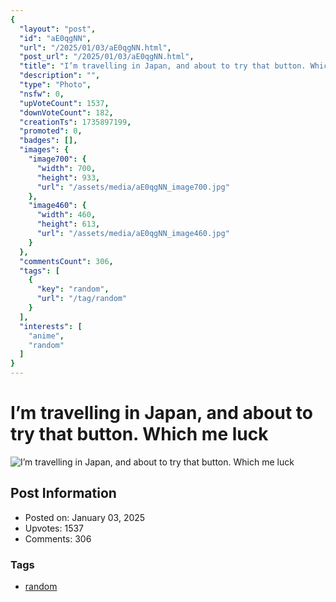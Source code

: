 ```yaml
---
{
  "layout": "post",
  "id": "aE0qgNN",
  "url": "/2025/01/03/aE0qgNN.html",
  "post_url": "/2025/01/03/aE0qgNN.html",
  "title": "I’m travelling in Japan, and about to try that button. Which me luck",
  "description": "",
  "type": "Photo",
  "nsfw": 0,
  "upVoteCount": 1537,
  "downVoteCount": 182,
  "creationTs": 1735897199,
  "promoted": 0,
  "badges": [],
  "images": {
    "image700": {
      "width": 700,
      "height": 933,
      "url": "/assets/media/aE0qgNN_image700.jpg"
    },
    "image460": {
      "width": 460,
      "height": 613,
      "url": "/assets/media/aE0qgNN_image460.jpg"
    }
  },
  "commentsCount": 306,
  "tags": [
    {
      "key": "random",
      "url": "/tag/random"
    }
  ],
  "interests": [
    "anime",
    "random"
  ]
}
---
```


# I’m travelling in Japan, and about to try that button. Which me luck

![I’m travelling in Japan, and about to try that button. Which me luck](/assets/media/aE0qgNN_image700.jpg)

## Post Information

- Posted on: January 03, 2025
- Upvotes: 1537
- Comments: 306

### Tags

- [random](/tag/random)
